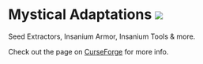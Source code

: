 # Mystical Adaptations <a href="https://www.curseforge.com/minecraft/mc-mods/mystical-adaptations"><img src="http://cf.way2muchnoise.eu/full_325892_downloads.svg"></a>

Seed Extractors, Insanium Armor, Insanium Tools & more.

Check out the page on <a href="https://www.curseforge.com/minecraft/mc-mods/mystical-adaptations">CurseForge</a> for more info.
